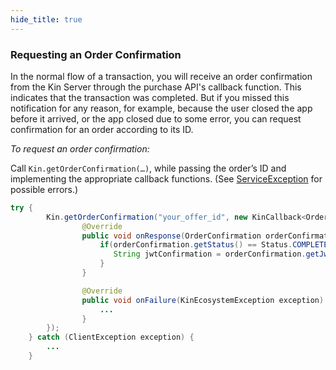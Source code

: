 ```yaml
---
hide_title: true
---
```


### Requesting an Order Confirmation ###

In the normal flow of a transaction, you will receive an order confirmation from the Kin Server through the purchase API's callback function. This indicates that the transaction was completed. But if you missed this notification for any reason, for example, because the user closed the app before it arrived, or the app closed due to some error, you can request confirmation for an order according to its ID.

*To request an order confirmation:*

Call `Kin.getOrderConfirmation(…)`, while passing the order’s ID and implementing the appropriate callback functions. (See [ServiceException](android/docs/COMMON_ERRORS.md#serviceexception---represents-an-error-communicating-with-kin-server-error-code-might-be) for possible errors.)

```java
try {
        Kin.getOrderConfirmation("your_offer_id", new KinCallback<OrderConfirmation>() {
                @Override
                public void onResponse(OrderConfirmation orderConfirmation) {
                    if(orderConfirmation.getStatus() == Status.COMPLETED ){
                       String jwtConfirmation = orderConfirmation.getJwtConfirmation()
                    }
                }

                @Override
                public void onFailure(KinEcosystemException exception) {
                    ...
                }
        });
    } catch (ClientException exception) {
	    ...
    }
```
